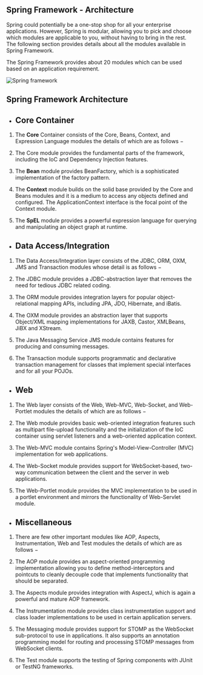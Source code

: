 ## Spring Framework - Architecture
Spring could potentially be a one-stop shop for all your enterprise applications. However, Spring is modular, allowing you to pick and choose which modules are applicable to you, without having to bring in the rest. The following section provides details about all the modules available in Spring Framework.

The Spring Framework provides about 20 modules which can be used based on an application requirement.


![Spring framework](https://github.com/rhushikesh2000/Spring_Framework_Tutorial/assets/124034778/24b96ab5-b9ea-40c8-9c81-21b6748e49fd)



Spring Framework Architecture
  ---
  
- Core Container
  ---

1. The **Core** Container consists of the Core, Beans, Context, and Expression Language modules the details of which are as follows −

2. The Core module provides the fundamental parts of the framework, including the IoC and Dependency Injection features.

3. The **Bean** module provides BeanFactory, which is a sophisticated implementation of the factory pattern.

4. The **Context** module builds on the solid base provided by the Core and Beans modules and it is a medium to access any objects defined and configured. The ApplicationContext interface is the focal point of the Context module.

5. The **SpEL** module provides a powerful expression language for querying and manipulating an object graph at runtime.



- Data Access/Integration
  ---

1. The Data Access/Integration layer consists of the JDBC, ORM, OXM, JMS and Transaction modules whose detail is as follows −

2. The JDBC module provides a JDBC-abstraction layer that removes the need for tedious JDBC related coding.

3. The ORM module provides integration layers for popular object-relational mapping APIs, including JPA, JDO, Hibernate, and iBatis.

4. The OXM module provides an abstraction layer that supports Object/XML mapping implementations for JAXB, Castor, XMLBeans, JiBX and XStream.

5. The Java Messaging Service JMS module contains features for producing and consuming messages.

6. The Transaction module supports programmatic and declarative transaction management for classes that implement special interfaces and for all your POJOs.

- Web
  ---
1. The Web layer consists of the Web, Web-MVC, Web-Socket, and Web-Portlet modules the details of which are as follows −

2. The Web module provides basic web-oriented integration features such as multipart file-upload functionality and the initialization of the IoC container using servlet listeners and a web-oriented application context.

3. The Web-MVC module contains Spring's Model-View-Controller (MVC) implementation for web applications.

4. The Web-Socket module provides support for WebSocket-based, two-way communication between the client and the server in web applications.

5. The Web-Portlet module provides the MVC implementation to be used in a portlet environment and mirrors the functionality of Web-Servlet module.

- Miscellaneous
  ---
1. There are few other important modules like AOP, Aspects, Instrumentation, Web and Test modules the details of which are as follows −

2. The AOP module provides an aspect-oriented programming implementation allowing you to define method-interceptors and pointcuts to cleanly decouple code that implements functionality that should be separated.

3. The Aspects module provides integration with AspectJ, which is again a powerful and mature AOP framework.

4. The Instrumentation module provides class instrumentation support and class loader implementations to be used in certain application servers.

5. The Messaging module provides support for STOMP as the WebSocket sub-protocol to use in applications. It also supports an annotation programming model for routing and processing STOMP messages from WebSocket clients.

6. The Test module supports the testing of Spring components with JUnit or TestNG frameworks.
